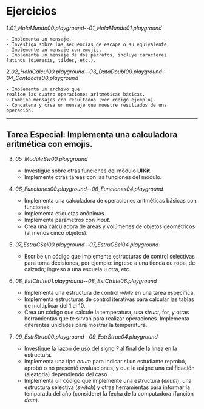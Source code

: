 # Ejercicios

1.*01_HolaMundo00.playground*--*01_HolaMundo01.playground*

	- Implementa un mensaje, 
	- Investiga sobre las secuencias de escape o su equivalente.
	- Implemente un mensaje con emojis.
	- Implementa un mensaje de dos parráfos, incluye caracteres 
	latinos (diéresis, tíldes, etc.).

2.*02_HolaCalcul00.playground*--*03_DataDoubl00.playground*--
	*04_Contacate00.playground*

	- Implementa un archivo que 
	realice las cuatro operaciones aritméticas básicas. 
	- Combina mensajes con resultados (ver código ejemplo).
	- Concatena y crea un mensaje que muestre resultados de una 
	operación.

---
**Tarea Especial**: 
Implementa una calculadora aritmética con emojis.
---


3. *05_ModuleSw00.playground*
	- Investigue sobre otras funciones del módulo **UIKit**.
	- Implemente otras tareas con las funciones del módulo.
	
4. *06_Funciones00.playground*--*06_Funciones04.playground*
	- Implementa una calculadora de operaciones aritméticas 
	básicas con funciones.
	- Implementa etiquetas anónimas.
	- Implementa parámetros con _inout_.
	- Crea una calculadora de áreas y volúmenes de 
	objetos geométricos (al menos cinco objetos).
	
5. *07_EstruCSel00.playground*--*07_EstruCSel04.playground*	
	- Escribe un código que implemente estructuras de control 
	selectivas para toma decisiones, por ejemplo: ingreso a una 
	tienda de ropa, de calzado; ingreso a una escuela u otra, etc.
	
6. *08_EstCtrlIte01.playground*--*08_EstCtrlIte06.playground*
	- Implementa una estructura de control _while_ en una tarea 
	específica.
	- Implementa estructuras de control iterativas para calcular 
	las tablas de multiplicar del 1 al 10.
	- Crea un código que calcule la temperatura, usa _struct_,
	for, y otras herramientas que te sirvan para realizar operaciones.
	Implementa diferentes unidades para mostrar la temperatura.
	
7. *09_EstrStruc00.playground*--*09_EstrStruc04.playground* 
	- Investique la razón de uso del signo *?* al final de la línea 
	en la estructura.
	- Implementa una tipo _enum_ para indicar si un estudiante 
	reprobó, aprobó o no presentó evaluaciones, y que le 
	asigne una calificación (aleatoria) dependiendo del caso.
	- Implementa un código que implemente una estructura 
	(_enum_), una estructura selectiva (_switch_) y otras 
	herramientas para informar la temparada del año (considere)
	la fecha de la computadora (función _date_).
